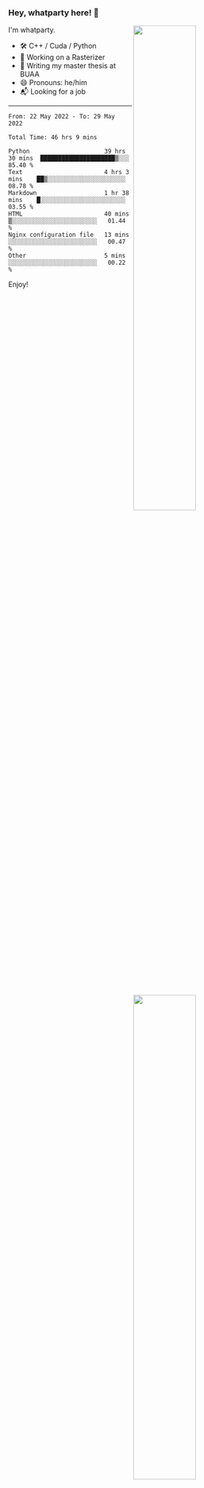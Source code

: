### Hey, whatparty here! 👋

[<img align="right" width="50%" src="https://github-readme-stats-ouuan.vercel.app/api?username=whatparty&theme=dark&show_icons=true">](https://metrics.lecoq.io/whatparty#gh-dark-mode-only)
[<img align="right" width="50%" src="https://github-readme-stats-ouuan.vercel.app/api?username=whatparty&show_icons=true">](https://metrics.lecoq.io/whatparty#gh-light-mode-only)

I'm whatparty.

- 🛠️ C++ / Cuda / Python 
- 🔭 Working on a Rasterizer
- 🌱 Writing my master thesis at BUAA
- 😄 Pronouns: he/him
- 📬 Looking for a job

---

<!--START_SECTION:waka-->

```text
From: 22 May 2022 - To: 29 May 2022

Total Time: 46 hrs 9 mins

Python                     39 hrs 30 mins  █████████████████████▒░░░   85.40 %
Text                       4 hrs 3 mins    ██▒░░░░░░░░░░░░░░░░░░░░░░   08.78 %
Markdown                   1 hr 38 mins    █░░░░░░░░░░░░░░░░░░░░░░░░   03.55 %
HTML                       40 mins         ▒░░░░░░░░░░░░░░░░░░░░░░░░   01.44 %
Nginx configuration file   13 mins         ░░░░░░░░░░░░░░░░░░░░░░░░░   00.47 %
Other                      5 mins          ░░░░░░░░░░░░░░░░░░░░░░░░░   00.22 %
```

<!--END_SECTION:waka-->

Enjoy!
